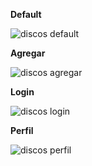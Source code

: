  **Default**
 
 ![discos default](https://github.com/MartinRamos1/Discos/assets/84539760/78acdbf0-9340-47a1-a952-9feb25a1872c)

 **Agregar**
 
 ![discos agregar](https://github.com/MartinRamos1/Discos/assets/84539760/737e685c-070d-431f-97f9-d2a22ae6ea0c)

 **Login**
 
 ![discos login](https://github.com/MartinRamos1/Discos/assets/84539760/53127fd8-e0fe-4bf8-8e9a-66da0fb584ed)

 **Perfil**
 
![discos perfil](https://github.com/MartinRamos1/Discos/assets/84539760/8a94bb4a-0ff4-40c9-959a-ab292f0a664c)
